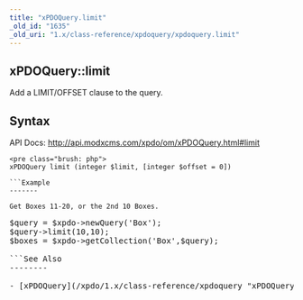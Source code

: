 ```yaml
---
title: "xPDOQuery.limit"
_old_id: "1635"
_old_uri: "1.x/class-reference/xpdoquery/xpdoquery.limit"
---
```


xPDOQuery::limit
----------------

Add a LIMIT/OFFSET clause to the query.

Syntax
------

API Docs: <http://api.modxcms.com/xpdo/om/xPDOQuery.html#limit>

```
<pre class="brush: php">
xPDOQuery limit (integer $limit, [integer $offset = 0])

```Example
-------

Get Boxes 11-20, or the 2nd 10 Boxes.

```
<pre class="brush: php">
$query = $xpdo->newQuery('Box');
$query->limit(10,10);
$boxes = $xpdo->getCollection('Box',$query);

```See Also
--------

- [xPDOQuery](/xpdo/1.x/class-reference/xpdoquery "xPDOQuery")